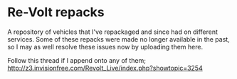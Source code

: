 # Re-Volt repacks
A repository of vehicles that I've repackaged and since had on different services. Some of these repacks were made no longer available in the past, so I may as well resolve these issues now by uploading them here.

Follow this thread if I append onto any of them; http://z3.invisionfree.com/Revolt_Live/index.php?showtopic=3254
